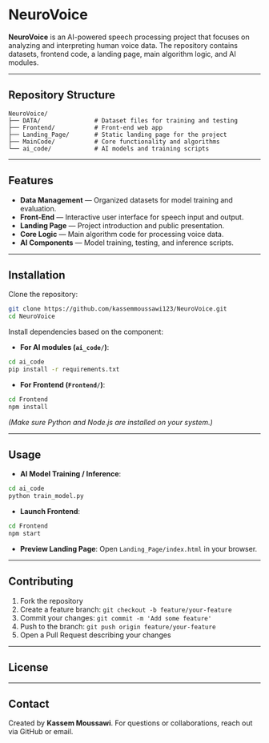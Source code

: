 # NeuroVoice

**NeuroVoice** is an AI-powered speech processing project that focuses on analyzing and interpreting human voice data. The repository contains datasets, frontend code, a landing page, main algorithm logic, and AI modules.

---

## Repository Structure

```
NeuroVoice/
├── DATA/               # Dataset files for training and testing
├── Frontend/           # Front-end web app
├── Landing_Page/       # Static landing page for the project
├── MainCode/           # Core functionality and algorithms
└── ai_code/            # AI models and training scripts
```

---

## Features

- **Data Management** — Organized datasets for model training and evaluation.
- **Front-End** — Interactive user interface for speech input and output.
- **Landing Page** — Project introduction and public presentation.
- **Core Logic** — Main algorithm code for processing voice data.
- **AI Components** — Model training, testing, and inference scripts.

---

## Installation

Clone the repository:

```bash
git clone https://github.com/kassemmoussawi123/NeuroVoice.git
cd NeuroVoice
```

Install dependencies based on the component:

- **For AI modules (`ai_code/`)**:
```bash
cd ai_code
pip install -r requirements.txt
```

- **For Frontend (`Frontend/`)**:
```bash
cd Frontend
npm install
```

*(Make sure Python and Node.js are installed on your system.)*

---

## Usage

- **AI Model Training / Inference**:
```bash
cd ai_code
python train_model.py
```

- **Launch Frontend**:
```bash
cd Frontend
npm start
```

- **Preview Landing Page**:
Open `Landing_Page/index.html` in your browser.

---

## Contributing

1. Fork the repository  
2. Create a feature branch: `git checkout -b feature/your-feature`  
3. Commit your changes: `git commit -m 'Add some feature'`  
4. Push to the branch: `git push origin feature/your-feature`  
5. Open a Pull Request describing your changes  

---

## License


---

## Contact

Created by **Kassem Moussawi**. For questions or collaborations, reach out via GitHub or email.
